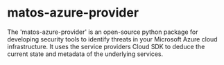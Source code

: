 # matos-azure-provider
The 'matos-azure-provider' is an open-source python package for developing security tools to identify threats in your Microsoft Azure cloud infrastructure. It uses the service providers Cloud SDK to deduce the current state and metadata of the underlying services.
